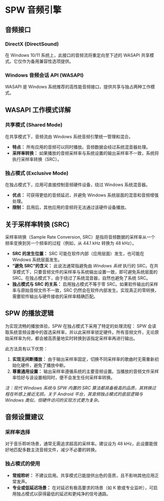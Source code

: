 # SPW 音频引擎

## 音频接口

### DirectX (DirectSound)

在 Windows 10/11 系统上，此接口的音频流将重定向至下述的 WASAPI 共享模式。它仅作为备用兼容性选项提供。

### Windows 音频会话 API (WASAPI)

WASAPI 是 Windows 系统推荐的高性能音频接口，提供共享与独占两种工作模式。

## WASAPI 工作模式详解

### 共享模式 (Shared Mode)

在共享模式下，音频流由 Windows 系统音频引擎统一管理和混合。

* **特点：** 所有应用的音频可以同时播放。音频数据会经过系统混音器处理。
* **采样率转换：** 如果播放的音频采样率与系统设置的输出采样率不一致，系统将执行采样率转换（SRC）。

### 独占模式 (Exclusive Mode)

在独占模式下，应用可直接控制音频硬件设备，绕过 Windows 系统混音器。

* **优点：** 可获得更低的音频延迟，并避免 Windows 系统层面的混音和音频增强处理。
* **限制：** 启用后，其他应用的音频将无法通过该硬件设备播放。

## 关于采样率转换 (SRC)

采样率转换（Sample Rate Conversion, SRC）是指将音频数据的采样率从一个频率变换到另一个频率的过程（例如，从 44.1 kHz 转换为 48 kHz）。

* **SRC 的发生位置：** SRC 可能在软件内部（应用层面）发生，也可能在 Windows 系统层面发生。
* **“避免 SRC”的含义：** 此说法通常指避免由 *Windows 系统* 执行的 SRC。在共享模式下，只要音频文件的采样率与系统输出设置一致，即可避免系统层面的 SRC。在独占模式下，由于绕过了系统混音器，自然也避免了系统 SRC。
* **独占模式与 SRC 的关系：** 启用独占模式不等于零 SRC。如果软件输出的采样率与原始音频文件不一致，SRC 仍然会在软件内部发生。实现真正的零转换，需要软件输出与硬件接收的采样率精确匹配。

## SPW 的播放逻辑

为实现流畅的播放体验，SPW 在独占模式下采用了特定的处理流程：
SPW 会读取系统音频设置中的首选采样率，并以此采样率锁定硬件。所有音频文件，无论原始采样率为何，都会被高质量地实时转换到该指定采样率再进行输出。

此方法具有以下优势：
1.  **实现无间断播放：** 由于输出采样率固定，切换不同采样率的歌曲时无需重新初始化硬件，避免了播放中断。
2.  **尊重通用设置：** 输出采样率遵循系统的主要音频设置。当播放的音频文件采样率恰好与该设置相同时，便不会发生任何采样率转换。

*注：现代 Windows 系统与 SPW 内置的 SRC 算法都具备极高的品质，其转换过程在听感上接近无损。关于 Android 平台，其音频独占模式的底层逻辑与 Windows 类似，但硬件访问的实现方式更为复杂。*

## 音频设置建议

### 采样率选择

对于音乐聆听场景，通常无需追求超高的采样率。建议设为 48 kHz，此设置能很好地匹配多数主流音频文件，减少不必要的转换。

### 独占模式的使用

* **常规聆听：** 不建议启用。共享模式已能提供出色的音质，且不影响其他应用正常发声。
* **专业或低延迟场景：** 在对延迟有极高要求的场景（如 K 歌或专业监听），可启用独占模式以获得最低的延迟和更纯净的信号通路。